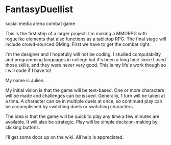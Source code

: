 # FantasyDuellist
social media arena combat game

This is the first step of a larger project. I'm making a MMORPG with roguelike elements that also functions as a tabletop RPG. The final stage will include crowd-sourced GMing. First we have to get the combat right.

I'm the designer and I hopefully will not be coding. I studied computability and programming languages in college but it's been a long time since I used those skills, and they were never very good. This is my life's work though so I will code if I have to!

My name is Julien.

My initial vision is that the game will be text-based. One or more characters will be made and challenges can be issued. Generally, 1 turn will be taken at a time. A character can be in multiple duels at once, so continued play can be accomplished by switching duels or switching characters.

The idea is that the game will be quick to play any time a few minutes are available. It will also be strategic. Play will be simple decision-making by clicking buttons.

I'll get some docs up on the wiki. All help is appreciated.
